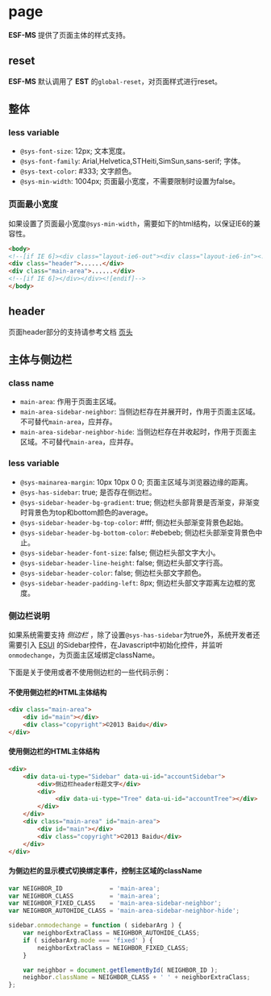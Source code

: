 page
========

**ESF-MS** 提供了页面主体的样式支持。

reset
------

**ESF-MS** 默认调用了 **EST** 的`global-reset`，对页面样式进行reset。

整体
----

### less variable

+ `@sys-font-size`: 12px; 文本宽度。
+ `@sys-font-family`: Arial,Helvetica,STHeiti,SimSun,sans-serif; 字体。
+ `@sys-text-color`: #333; 文字颜色。
+ `@sys-min-width`: 1004px; 页面最小宽度，不需要限制时设置为false。

### 页面最小宽度

如果设置了页面最小宽度`@sys-min-width`，需要如下的html结构，以保证IE6的兼容性。


```html
<body>
<!--[if IE 6]><div class="layout-ie6-out"><div class="layout-ie6-in"><![endif]-->
<div class="header">......</div>
<div class="main-area">......</div>
<!--[if IE 6]></div></div><![endif]-->
</body>
```


header
------

页面header部分的支持请参考文档 [页头](header.md)


主体与侧边栏
------

### class name

+ `main-area`: 作用于页面主区域。
+ `main-area-sidebar-neighbor`: 当侧边栏存在并展开时，作用于页面主区域。不可替代`main-area`，应并存。
+ `main-area-sidebar-neighbor-hide`: 当侧边栏存在并收起时，作用于页面主区域。不可替代`main-area`，应并存。

### less variable

+ `@sys-mainarea-margin`: 10px 10px 0 0; 页面主区域与浏览器边缘的距离。
+ `@sys-has-sidebar`: true; 是否存在侧边栏。
+ `@sys-sidebar-header-bg-gradient`: true; 侧边栏头部背景是否渐变，非渐变时背景色为top和bottom颜色的average。
+ `@sys-sidebar-header-bg-top-color`: #fff; 侧边栏头部渐变背景色起始。
+ `@sys-sidebar-header-bg-bottom-color`: #ebebeb; 侧边栏头部渐变背景色中止。
+ `@sys-sidebar-header-font-size`: false; 侧边栏头部文字大小。
+ `@sys-sidebar-header-line-height`: false; 侧边栏头部文字行高。
+ `@sys-sidebar-header-color`: false; 侧边栏头部文字颜色。
+ `@sys-sidebar-header-padding-left`: 8px; 侧边栏头部文字距离左边框的宽度。


### 侧边栏说明

如果系统需要支持 *侧边栏* ，除了设置`@sys-has-sidebar`为true外，系统开发者还需要引入 [ESUI](https://github.com/ecomfe/esui) 的Sidebar控件，在Javascript中初始化控件，并监听`onmodechange`，为页面主区域绑定className。

下面是关于使用或者不使用侧边栏的一些代码示例：


#### 不使用侧边栏的HTML主体结构

```html
<div class="main-area">
    <div id="main"></div>
    <div class="copyright">©2013 Baidu</div>
</div>
```

#### 使用侧边栏的HTML主体结构

```html
<div>
    <div data-ui-type="Sidebar" data-ui-id="accountSidebar">
        <div>侧边栏header标题文字</div>
        <div>
             <div data-ui-type="Tree" data-ui-id="accountTree"></div>
        </div>
    </div>
    <div class="main-area" id="main-area">
        <div id="main"></div>
        <div class="copyright">©2013 Baidu</div>
    </div>
</div>
```


#### 为侧边栏的显示模式切换绑定事件，控制主区域的className

```javascript
var NEIGHBOR_ID             = 'main-area';
var NEIGHBOR_CLASS          = 'main-area';
var NEIGHBOR_FIXED_CLASS    = 'main-area-sidebar-neighbor';
var NEIGHBOR_AUTOHIDE_CLASS = 'main-area-sidebar-neighbor-hide';

sidebar.onmodechange = function ( sidebarArg ) {
    var neighborExtraClass = NEIGHBOR_AUTOHIDE_CLASS;
    if ( sidebarArg.mode === 'fixed' ) {
        neighborExtraClass = NEIGHBOR_FIXED_CLASS;
    }

    var neighbor = document.getElementById( NEIGHBOR_ID );
    neighbor.className = NEIGHBOR_CLASS + ' ' + neighborExtraClass;
};
```
